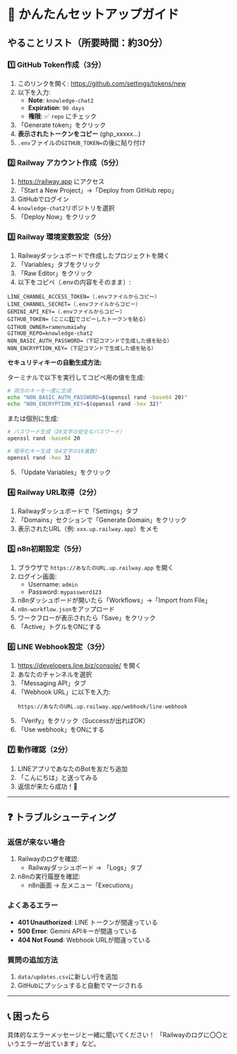# 🚀 かんたんセットアップガイド

## やることリスト（所要時間：約30分）

### 1️⃣ GitHub Token作成（3分）
1. このリンクを開く: https://github.com/settings/tokens/new
2. 以下を入力:
   - **Note**: `knowledge-chat2`
   - **Expiration**: `90 days`
   - **権限**: ✅ `repo` にチェック
3. 「Generate token」をクリック
4. **表示されたトークンをコピー** (ghp_xxxxx...)
5. `.env`ファイルの`GITHUB_TOKEN=`の後に貼り付け

### 2️⃣ Railway アカウント作成（5分）
1. https://railway.app にアクセス
2. 「Start a New Project」→「Deploy from GitHub repo」
3. GitHubでログイン
4. `knowledge-chat2`リポジトリを選択
5. 「Deploy Now」をクリック

### 3️⃣ Railway 環境変数設定（5分）
1. Railwayダッシュボードで作成したプロジェクトを開く
2. 「Variables」タブをクリック
3. 「Raw Editor」をクリック
4. 以下をコピペ（.envの内容をそのまま）:

```
LINE_CHANNEL_ACCESS_TOKEN=（.envファイルからコピー）
LINE_CHANNEL_SECRET=（.envファイルからコピー）
GEMINI_API_KEY=（.envファイルからコピー）
GITHUB_TOKEN=（ここに1️⃣でコピーしたトークンを貼る）
GITHUB_OWNER=ramenumaiwhy
GITHUB_REPO=knowledge-chat2
N8N_BASIC_AUTH_PASSWORD=（下記コマンドで生成した値を貼る）
N8N_ENCRYPTION_KEY=（下記コマンドで生成した値を貼る）
```

**セキュリティキーの自動生成方法:**

ターミナルで以下を実行してコピペ用の値を生成:
```bash
# 両方のキーを一度に生成
echo "N8N_BASIC_AUTH_PASSWORD=$(openssl rand -base64 20)"
echo "N8N_ENCRYPTION_KEY=$(openssl rand -hex 32)"
```

または個別に生成:
```bash
# パスワード生成（20文字の安全なパスワード）
openssl rand -base64 20

# 暗号化キー生成（64文字の16進数）
openssl rand -hex 32
```

5. 「Update Variables」をクリック

### 4️⃣ Railway URL取得（2分）
1. Railwayダッシュボードで「Settings」タブ
2. 「Domains」セクションで「Generate Domain」をクリック
3. 表示されたURL（例: `xxx.up.railway.app`）をメモ

### 5️⃣ n8n初期設定（5分）
1. ブラウザで `https://あなたのURL.up.railway.app` を開く
2. ログイン画面:
   - Username: `admin`
   - Password: `mypassword123`
3. n8nダッシュボードが開いたら「Workflows」→「Import from File」
4. `n8n-workflow.json`をアップロード
5. ワークフローが表示されたら「Save」をクリック
6. 「Active」トグルをONにする

### 6️⃣ LINE Webhook設定（3分）
1. https://developers.line.biz/console/ を開く
2. あなたのチャンネルを選択
3. 「Messaging API」タブ
4. 「Webhook URL」に以下を入力:
   ```
   https://あなたのURL.up.railway.app/webhook/line-webhook
   ```
5. 「Verify」をクリック（Successが出ればOK）
6. 「Use webhook」をONにする

### 7️⃣ 動作確認（2分）
1. LINEアプリであなたのBotを友だち追加
2. 「こんにちは」と送ってみる
3. 返信が来たら成功！🎉

---

## ❓ トラブルシューティング

### 返信が来ない場合
1. Railwayのログを確認:
   - Railwayダッシュボード → 「Logs」タブ
2. n8nの実行履歴を確認:
   - n8n画面 → 左メニュー「Executions」

### よくあるエラー
- **401 Unauthorized**: LINE トークンが間違っている
- **500 Error**: Gemini APIキーが間違っている
- **404 Not Found**: Webhook URLが間違っている

### 質問の追加方法
1. `data/updates.csv`に新しい行を追加
2. GitHubにプッシュすると自動でマージされる

---

## 📞 困ったら

具体的なエラーメッセージと一緒に聞いてください！
「Railwayのログに〇〇というエラーが出ています」など。